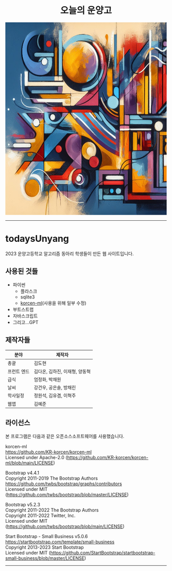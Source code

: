 <div align="center">
  <h1>오늘의 운양고</h1>

<img src="https://github.com/swallowlikeyoshi/algorithm/blob/master/todaysUnyang/static/image.jpg" width="600px" height="600px" title="Main image" alt="Main image"></img><br/>
</div>

-------------



# todaysUnyang
2023 운양고등학교 알고리즘 동아리 학생들이 만든 웹 사이트입니다.

## 사용된 것들
- 파이썬
  - 플라스크
  - sqlite3
  - [korcen-ml](https://github.com/KR-korcen/korcen-ml)(사용을 위해 일부 수정)
- 부트스트랩
- 자바스크립트
- 그리고...GPT


## 제작자들   

분야|제작자   
---|---   
총괄|김도현   
프런트 엔드|김다온, 김하진, 이재형, 양동혁   
급식|엄정화, 박채원   
날씨|강건우, 공은솔, 방채린
학사일정|정원석, 김유겸, 이혁주
웹앱|김예준   


## 라이선스   


본 프로그램은 다음과 같은 오픈소스소프트웨어를 사용했습니다.   
  
korcen-ml   
https://github.com/KR-korcen/korcen-ml   
Licensed under Apache-2.0 (https://github.com/KR-korcen/korcen-ml/blob/main/LICENSE)

Bootstrap v4.4.1   
Copyright 2011-2019 The Bootstrap Authors   
https://github.com/twbs/bootstrap/graphs/contributors   
Licensed under MIT (https://github.com/twbs/bootstrap/blob/master/LICENSE)   

Bootstrap  v5.2.3   
Copyright 2011-2022 The Bootstrap Authors   
Copyright 2011-2022 Twitter, Inc.   
Licensed under MIT (https://github.com/twbs/bootstrap/blob/main/LICENSE)   

Start Bootstrap - Small Business v5.0.6   
https://startbootstrap.com/template/small-business   
Copyright 2013-2023 Start Bootstrap   
Licensed under MIT (https://github.com/StartBootstrap/startbootstrap-small-business/blob/master/LICENSE)   

-----
